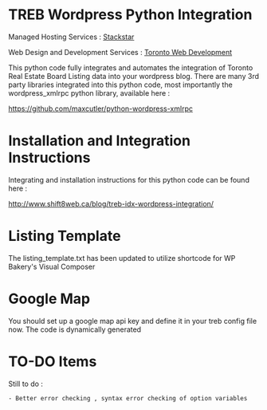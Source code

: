 TREB Wordpress Python Integration
=================================

Managed Hosting Services : [Stackstar](https://www.stackstar.com)

Web Design and Development Services : [Toronto Web Development](https://shift8web.ca)


This python code fully integrates and automates the integration of Toronto Real Estate Board Listing data into your wordpress blog. There are many 3rd party libraries integrated into this python code, most importantly the wordpress_xmlrpc python library, available here :

https://github.com/maxcutler/python-wordpress-xmlrpc


Installation and Integration Instructions
=========================================

Integrating and installation instructions for this python code can be found here :

http://www.shift8web.ca/blog/treb-idx-wordpress-integration/

Listing Template
================

The listing_template.txt has been updated to utilize shortcode for WP Bakery's Visual Composer

Google Map
==========

You should set up a google map api key and define it in your treb config file now. The code is dynamically generated


TO-DO Items
===========

Still to do :

	- Better error checking , syntax error checking of option variables


